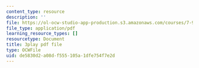 ```yaml
---
content_type: resource
description: ''
file: https://ol-ocw-studio-app-production.s3.amazonaws.com/courses/7-91j-foundations-of-computational-and-systems-biology-spring-2014/de5830d2a08df555105a1dfe754f7e2d_1EMonM7qAU8.pdf
file_type: application/pdf
learning_resource_types: []
resourcetype: Document
title: 3play pdf file
type: OCWFile
uid: de5830d2-a08d-f555-105a-1dfe754f7e2d
---
```


